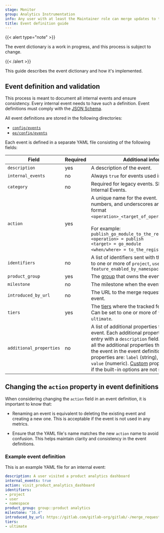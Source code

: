 ```yaml
---
stage: Monitor
group: Analytics Instrumentation
info: Any user with at least the Maintainer role can merge updates to this content. For details, see https://docs.gitlab.com/development/development_processes/#development-guidelines-review.
title: Event definition guide
---
```


{{< alert type="note" >}}

The event dictionary is a work in progress, and this process is subject to change.

{{< /alert >}}

This guide describes the event dictionary and how it's implemented.

## Event definition and validation

This process is meant to document all internal events and ensure consistency. Every internal event needs to have such a definition. Event definitions must comply with the [JSON Schema](https://gitlab.com/gitlab-org/gitlab/-/blob/master/config/events/schema.json).

All event definitions are stored in the following directories:

- [`config/events`](https://gitlab.com/gitlab-org/gitlab/-/tree/master/config/events)
- [`ee/config/events`](https://gitlab.com/gitlab-org/gitlab/-/tree/master/ee/config/events)

Each event is defined in a separate YAML file consisting of the following fields:

| Field               | Required | Additional information                                                                                                                                                                                                                                                                                                           |
|---------------------|----------|----------------------------------------------------------------------------------------------------------------------------------------------------------------------------------------------------------------------------------------------------------------------------------------------------------------------------------|
| `description`       | yes      | A description of the event.                                                                                                                                                                                                                                                                                                      |
| `internal_events`   | no       | Always `true` for events used in Internal Events.                                                                                                                                                                                                                                                                                |
| `category`          | no       | Required for legacy events. Should not be used for Internal Events.                                                                                                                                                                                                                                                              |
| `action`            | yes      | A unique name for the event. Only lowercase, numbers, and underscores are allowed. Use the format `<operation>_<target_of_operation>_<where/when>`. <br/><br/> For example: `publish_go_module_to_the_registry_from_pipeline` <br/>`<operation> = publish`<br/>`<target> = go_module`<br/>`<when/where> = to_the_registry_from_pipeline`. |
| `identifiers`       | no       | A list of identifiers sent with the event. Can be set to one or more of `project`, `user`, `namespace` or `feature_enabled_by_namespace_ids`                                                                                                                                                                                     |
| `product_group`     | yes      | The [group](https://gitlab.com/gitlab-com/www-gitlab-com/blob/master/data/stages.yml) that owns the event.                                                                                                                                                                                                                       |
| `milestone`         | no       | The milestone when the event is introduced.                                                                                                                                                                                                                                                                                      |
| `introduced_by_url` | no       | The URL to the merge request that introduced the event.                                                                                                                                                                                                                                                                          |
| `tiers`             | yes      | The [tiers](https://handbook.gitlab.com/handbook/marketing/brand-and-product-marketing/product-and-solution-marketing/tiers/) where the tracked feature is available. Can be set to one or more of `free`, `premium`, or `ultimate`.                                                                                             |
| `additional_properties` | no | A list of additional properties that are sent with the event. Each additional property must have a record entry with a `description` field. It is required to add all the additional properties that would be sent with the event in the event definition file. Built-in properties are: `label` (string), `property` (string) and `value` (numeric). [Custom](quick_start.md#additional-properties) properties can be added if the built-in options are not sufficient.      |

## Changing the `action` property in event definitions

When considering changing the `action` field in an event definition, it is important to know that:

- Renaming an event is equivalent to deleting the existing event and creating a new one. This is acceptable if the event is not used in any metrics.

- Ensure that the YAML file's name matches the new `action` name to avoid confusion. This helps maintain clarity and consistency in the event definitions.

### Example event definition

This is an example YAML file for an internal event:

```yaml
description: A user visited a product analytics dashboard
internal_events: true
action: visit_product_analytics_dashboard
identifiers:
- project
- user
- namespace
product_group: group::product analytics
milestone: "16.4"
introduced_by_url: https://gitlab.com/gitlab-org/gitlab/-/merge_requests/128029
tiers:
- ultimate
```
